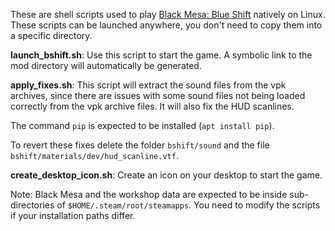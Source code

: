 These are shell scripts used to play [Black Mesa: Blue Shift](https://steamcommunity.com/sharedfiles/filedetails/?id=2424633574)
natively on Linux.
These scripts can be launched anywhere, you don't need to copy them into a specific directory.

__launch_bshift.sh__: Use this script to start the game.
A symbolic link to the mod directory will automatically be generated.

__apply_fixes.sh__:
This script will extract the sound files from the vpk
archives, since there are issues with some sound files
not being loaded correctly from the vpk archive files.
It will also fix the HUD scanlines.

The command `pip` is expected to be installed (`apt install pip`).

To revert these fixes delete the folder `bshift/sound` and the
file `bshift/materials/dev/hud_scanline.vtf`.

__create_desktop_icon.sh__:
Create an icon on your desktop to start the game.

Note: Black Mesa and the workshop data are expected to be inside
sub-directories of `$HOME/.steam/root/steamapps`.
You need to modify the scripts if your installation paths differ.
